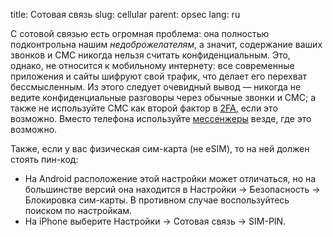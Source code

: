 title: Сотовая связь
slug: cellular
parent: opsec
lang: ru

С сотовой связью есть огромная проблема: она полностью подконтрольна нашим *недоброжелателям*, а значит, содержание ваших звонков и СМС никогда нельзя считать конфиденциальным. Это, однако, не относится к мобильному интернету: все современные приложения и сайты шифруют свой трафик, что делает его перехват бессмысленным. Из этого следует очевидный вывод — никогда не ведите конфиденциальные разговоры через обычные звонки и СМС; а также не используйте СМС как второй фактор в [2FA](/pages/2fa.html), если это возможно. Вместо телефона используйте [мессенжеры](/pages/messengers.html) везде, где это возможно.

Также, если у вас физическая сим-карта (не eSIM), то на ней должен стоять пин-код:

- На Android расположение этой настройки может отличаться, но на большинстве версий она находится в Настройки → Безопасность → Блокировка сим-карты. В противном случае воспользуйтесь поиском по настройкам.
- На iPhone выберите Настройки → Сотовая связь → SIM-PIN.
